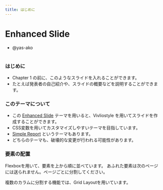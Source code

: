 ```yaml
---
title: はじめに
---
```


<!--  -->

# Enhanced Slide

- @yas-ako

#

<!-- 上のように、改ページのためにはセクションを終わらせる必要がある -->

### はじめに

- Chapter 1 の前に、このようなスライドを入れることができます。
- たとえば発表者の自己紹介や、スライドの概要などを説明することができます。

### このテーマについて

- この [Enhanced Slide](https://github.com/yas-ako/vivliostyle-theme-enhanced-slide) テーマを用いると、Vivliostyle を用いてスライドを作成することができます。
- CSS変数を用いてカスタマイズしやすいテーマを目指しています。
- [Simple Report](https://github.com/yas-ako/vivliostyle-theme-simple-report) というテーマもあります。
- どちらのテーマも、破壊的な変更が行われる可能性があります。

### 要素の配置

Flexboxを用いて、要素を上から順に並べています。
あふれた要素は次のページには送られません。ページごとに分割してください。

複数のカラムに分割する機能では、Grid Layoutを用いています。